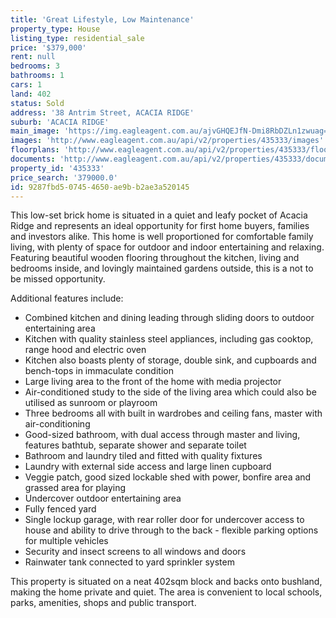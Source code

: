 ```yaml
---
title: 'Great Lifestyle, Low Maintenance'
property_type: House
listing_type: residential_sale
price: '$379,000'
rent: null
bedrooms: 3
bathrooms: 1
cars: 1
land: 402
status: Sold
address: '38 Antrim Street, ACACIA RIDGE'
suburb: 'ACACIA RIDGE'
main_image: 'https://img.eagleagent.com.au/ajvGHQEJfN-Dmi8RbDZLn1zwuag=/1280x854/smart/https://s3-us-west-2.amazonaws.com/eagleagent-orig/images/6823328/120091217-image-M.jpg'
images: 'http://www.eagleagent.com.au/api/v2/properties/435333/images'
floorplans: 'http://www.eagleagent.com.au/api/v2/properties/435333/floorplans'
documents: 'http://www.eagleagent.com.au/api/v2/properties/435333/documents'
property_id: '435333'
price_search: '379000.0'
id: 9287fbd5-0745-4650-ae9b-b2ae3a520145
---
```

This low-set brick home is situated in a quiet and leafy pocket of Acacia Ridge and represents an ideal opportunity for first home buyers, families and investors alike. This home is well proportioned for comfortable family living, with plenty of space for outdoor and indoor entertaining and relaxing. Featuring beautiful wooden flooring throughout the kitchen, living and bedrooms inside, and lovingly maintained gardens outside, this is a not to be missed opportunity.

Additional features include:

*  Combined kitchen and dining leading through sliding doors to outdoor entertaining area
*  Kitchen with quality stainless steel appliances, including gas cooktop, range hood and electric oven
*  Kitchen also boasts plenty of storage, double sink, and cupboards and bench-tops in immaculate condition
*  Large living area to the front of the home with media projector
*  Air-conditioned study to the side of the living area which could also be utilised as sunroom or playroom
*  Three bedrooms all with built in wardrobes and ceiling fans, master with air-conditioning
*  Good-sized bathroom, with dual access through master and living, features bathtub, separate shower and separate toilet
*  Bathroom and laundry tiled and fitted with quality fixtures
*  Laundry with external side access and large linen cupboard
*  Veggie patch, good sized lockable shed with power, bonfire area and grassed area for playing
*  Undercover outdoor entertaining area
*  Fully fenced yard
*  Single lockup garage, with rear roller door for undercover access to house and ability to drive through to the back - flexible parking options for multiple vehicles
*  Security and insect screens to all windows and doors
*  Rainwater tank connected to yard sprinkler system

This property is situated on a neat 402sqm block and backs onto bushland, making the home private and quiet. The area is convenient to local schools, parks, amenities, shops and public transport.